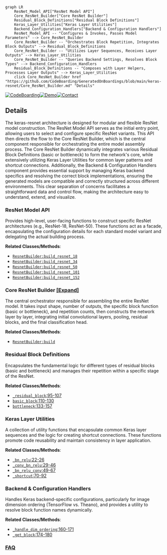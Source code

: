```mermaid
graph LR
    ResNet_Model_API["ResNet Model API"]
    Core_ResNet_Builder["Core ResNet Builder"]
    Residual_Block_Definitions["Residual Block Definitions"]
    Keras_Layer_Utilities["Keras Layer Utilities"]
    Backend_Configuration_Handlers["Backend & Configuration Handlers"]
    ResNet_Model_API -- "Configures & Invokes, Passes Model Parameters" --> Core_ResNet_Builder
    Core_ResNet_Builder -- "Orchestrates Block Repetition, Integrates Block Outputs" --> Residual_Block_Definitions
    Core_ResNet_Builder -- "Utilizes Layer Sequences, Receives Layer Outputs" --> Keras_Layer_Utilities
    Core_ResNet_Builder -- "Queries Backend Settings, Resolves Block Types" --> Backend_Configuration_Handlers
    Residual_Block_Definitions -- "Composes with Layer Helpers, Processes Layer Outputs" --> Keras_Layer_Utilities
    click Core_ResNet_Builder href "https://github.com/CodeBoarding/GeneratedOnBoardings/blob/main/keras-resnet/Core_ResNet_Builder.md" "Details"
```

[![CodeBoarding](https://img.shields.io/badge/Generated%20by-CodeBoarding-9cf?style=flat-square)](https://github.com/CodeBoarding/GeneratedOnBoardings)[![Demo](https://img.shields.io/badge/Try%20our-Demo-blue?style=flat-square)](https://www.codeboarding.org/demo)[![Contact](https://img.shields.io/badge/Contact%20us%20-%20contact@codeboarding.org-lightgrey?style=flat-square)](mailto:contact@codeboarding.org)

## Details

The keras-resnet architecture is designed for modular and flexible ResNet model construction. The ResNet Model API serves as the initial entry point, allowing users to select and configure specific ResNet variants. This API then directs the flow to the Core ResNet Builder, which is the central component responsible for orchestrating the entire model assembly process. The Core ResNet Builder dynamically integrates various Residual Block Definitions (basic or bottleneck) to form the network's core, while extensively utilizing Keras Layer Utilities for common layer patterns and shortcut connections. Additionally, the Backend & Configuration Handlers component provides essential support by managing Keras backend specifics and resolving the correct block implementations, ensuring the generated models are compatible and correctly structured across different environments. This clear separation of concerns facilitates a straightforward data and control flow, making the architecture easy to understand, extend, and visualize.

### ResNet Model API
Provides high-level, user-facing functions to construct specific ResNet architectures (e.g., ResNet-18, ResNet-50). These functions act as a facade, encapsulating the configuration details for each standard model variant and delegating the actual building process.


**Related Classes/Methods**:

- <a href="https://github.com/raghakot/keras-resnet/blob/master/resnet.py" target="_blank" rel="noopener noreferrer">`ResnetBuilder:build_resnet_18`</a>
- <a href="https://github.com/raghakot/keras-resnet/blob/master/resnet.py" target="_blank" rel="noopener noreferrer">`ResnetBuilder:build_resnet_34`</a>
- <a href="https://github.com/raghakot/keras-resnet/blob/master/resnet.py" target="_blank" rel="noopener noreferrer">`ResnetBuilder:build_resnet_50`</a>
- <a href="https://github.com/raghakot/keras-resnet/blob/master/resnet.py" target="_blank" rel="noopener noreferrer">`ResnetBuilder:build_resnet_101`</a>
- <a href="https://github.com/raghakot/keras-resnet/blob/master/resnet.py" target="_blank" rel="noopener noreferrer">`ResnetBuilder:build_resnet_152`</a>


### Core ResNet Builder [[Expand]](./Core_ResNet_Builder.md)
The central orchestrator responsible for assembling the entire ResNet model. It takes input shape, number of outputs, the specific block function (basic or bottleneck), and repetition counts, then constructs the network layer by layer, integrating initial convolutional layers, pooling, residual blocks, and the final classification head.


**Related Classes/Methods**:

- <a href="https://github.com/raghakot/keras-resnet/blob/master/resnet.py" target="_blank" rel="noopener noreferrer">`ResnetBuilder:build`</a>


### Residual Block Definitions
Encapsulates the fundamental logic for different types of residual blocks (basic and bottleneck) and manages their repetition within a specific stage of the ResNet.


**Related Classes/Methods**:

- <a href="https://github.com/raghakot/keras-resnet/blob/master/resnet.py#L95-L107" target="_blank" rel="noopener noreferrer">`_residual_block`:95-107</a>
- <a href="https://github.com/raghakot/keras-resnet/blob/master/resnet.py#L110-L130" target="_blank" rel="noopener noreferrer">`basic_block`:110-130</a>
- <a href="https://github.com/raghakot/keras-resnet/blob/master/resnet.py#L133-L157" target="_blank" rel="noopener noreferrer">`bottleneck`:133-157</a>


### Keras Layer Utilities
A collection of utility functions that encapsulate common Keras layer sequences and the logic for creating shortcut connections. These functions promote code reusability and maintain consistency in layer application.


**Related Classes/Methods**:

- <a href="https://github.com/raghakot/keras-resnet/blob/master/resnet.py#L22-L26" target="_blank" rel="noopener noreferrer">`_bn_relu`:22-26</a>
- <a href="https://github.com/raghakot/keras-resnet/blob/master/resnet.py#L29-L46" target="_blank" rel="noopener noreferrer">`_conv_bn_relu`:29-46</a>
- <a href="https://github.com/raghakot/keras-resnet/blob/master/resnet.py#L49-L67" target="_blank" rel="noopener noreferrer">`_bn_relu_conv`:49-67</a>
- <a href="https://github.com/raghakot/keras-resnet/blob/master/resnet.py#L70-L92" target="_blank" rel="noopener noreferrer">`_shortcut`:70-92</a>


### Backend & Configuration Handlers
Handles Keras backend-specific configurations, particularly for image dimension ordering (TensorFlow vs. Theano), and provides a utility to resolve block function names dynamically.


**Related Classes/Methods**:

- <a href="https://github.com/raghakot/keras-resnet/blob/master/resnet.py#L160-L171" target="_blank" rel="noopener noreferrer">`_handle_dim_ordering`:160-171</a>
- <a href="https://github.com/raghakot/keras-resnet/blob/master/resnet.py#L174-L180" target="_blank" rel="noopener noreferrer">`_get_block`:174-180</a>




### [FAQ](https://github.com/CodeBoarding/GeneratedOnBoardings/tree/main?tab=readme-ov-file#faq)
